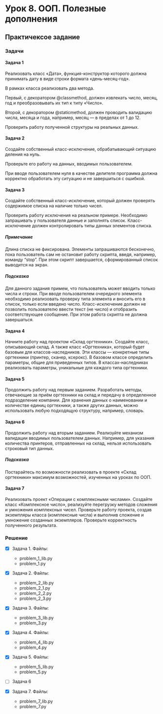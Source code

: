 # Урок 8. ООП. Полезные дополнения

## Практичексое задание

### Задачи

#### Задача 1

Реализовать класс «Дата»,
функция-конструктор которого должна принимать дату
в виде строки формата «день-месяц-год».

В рамках класса реализовать два метода.

Первый, с декоратором @classmethod,
должен извлекать число, месяц, год и
преобразовывать их тип к типу «Число».

Второй, с декоратором @staticmethod,
должен проводить валидацию числа, месяца и года,
например, месяц — в пределах от 1 до 12.

Проверить работу полученной структуры на реальных данных.

#### Задача 2

Создайте собственный класс-исключение,
обрабатывающий ситуацию деления на нуль.

Проверьте его работу на данных, вводимых пользователем.

При вводе пользователем нуля в качестве делителя
программа должна корректно обработать эту ситуацию и
не завершиться с ошибкой.

#### Задача 3

Создайте собственный класс-исключение,
который должен проверять содержимое списка на наличие только чисел.

Проверить работу исключения на реальном примере.
Необходимо запрашивать у пользователя данные и заполнять список.
Класс-исключение должен контролировать типы данных элементов списка.

##### Примечание

Длина списка не фиксирована.
Элементы запрашиваются бесконечно,
пока пользователь сам не остановит работу скрипта,
введя, например, команду “stop”.
При этом скрипт завершается,
сформированный список выводится на экран.

##### Подсказка

Для данного задания примем, что
пользователь может вводить только числа и строки.
При вводе пользователем очередного элемента
необходимо реализовать проверку типа элемента и
вносить его в список, только если введено число.
Класс-исключение должен не позволить пользователю ввести текст (не число) и
отобразить соответствующее сообщение.
При этом работа скрипта не должна завершаться.

#### Задача 4

Начните работу над проектом «Склад оргтехники».
Создайте класс, описывающий склад.
А также класс «Оргтехника», который будет базовым для классов-наследников.
Эти классы — конкретные типы оргтехники (принтер, сканер, ксерокс).
В базовом классе определить параметры, общие для приведенных типов.
В классах-наследниках реализовать параметры,
уникальные для каждого типа оргтехники.

#### Задача 5

Продолжить работу над первым заданием.
Разработать методы,
отвечающие за приём оргтехники на склад и
передачу в определенное подразделение компании.
Для хранения данных о наименовании и количестве единиц оргтехники,
а также других данных,
можно использовать любую подходящую структуру, например, словарь.

#### Задача 6

Продолжить работу над вторым заданием.
Реализуйте механизм валидации вводимых пользователем данных.
Например, для указания количества принтеров, отправленных на склад,
нельзя использовать строковый тип данных.

##### Подсказка

Постарайтесь по возможности реализовать в проекте «Склад оргтехники»
максимум возможностей, изученных на уроках по ООП.

#### Задача 7

Реализовать проект «Операции с комплексными числами».
Создайте класс «Комплексное число»,
реализуйте перегрузку методов сложения и умножения комплексных чисел.
Проверьте работу проекта,
создав экземпляры класса (комплексные числа) и
выполнив сложение и умножение созданных экземпляров.
Проверьте корректность полученного результата.

### Решение

- [x] Задача 1. Файлы:
  - problem_1_lib.py
  - problem_1.py

- [x] Задача 2. Файлы:
  - problem_2_lib.py
  - problem_2_1.py
  - problem_2_2.py
  - problem_2_3.py

- [x] Задача 3. Файлы:
  - problem_3_lib.py
  - problem_3.py

- [x] Задача 4. Файлы:
  - problem_4_lib.py
  - problem_4.py

- [x] Задача 5. Файлы:
  - problem_5_lib.py
  - problem_5.py

- [ ] Задача 6

- [x] Задача 7. Файлы:
  - problem_7_lib.py
  - problem_7.py
